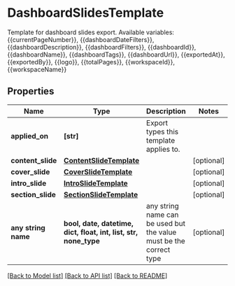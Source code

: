 # DashboardSlidesTemplate

Template for dashboard slides export. Available variables: {{currentPageNumber}}, {{dashboardDateFilters}}, {{dashboardDescription}}, {{dashboardFilters}}, {{dashboardId}}, {{dashboardName}}, {{dashboardTags}}, {{dashboardUrl}}, {{exportedAt}}, {{exportedBy}}, {{logo}}, {{totalPages}}, {{workspaceId}}, {{workspaceName}}

## Properties
Name | Type | Description | Notes
------------ | ------------- | ------------- | -------------
**applied_on** | **[str]** | Export types this template applies to. | 
**content_slide** | [**ContentSlideTemplate**](ContentSlideTemplate.md) |  | [optional] 
**cover_slide** | [**CoverSlideTemplate**](CoverSlideTemplate.md) |  | [optional] 
**intro_slide** | [**IntroSlideTemplate**](IntroSlideTemplate.md) |  | [optional] 
**section_slide** | [**SectionSlideTemplate**](SectionSlideTemplate.md) |  | [optional] 
**any string name** | **bool, date, datetime, dict, float, int, list, str, none_type** | any string name can be used but the value must be the correct type | [optional]

[[Back to Model list]](../README.md#documentation-for-models) [[Back to API list]](../README.md#documentation-for-api-endpoints) [[Back to README]](../README.md)


